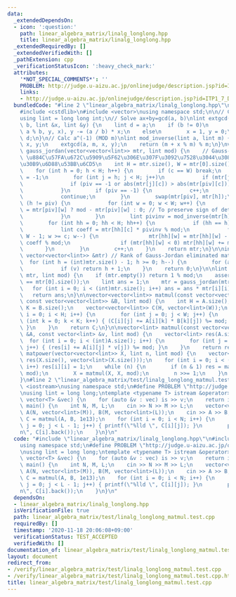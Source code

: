 ```yaml
---
data:
  _extendedDependsOn:
  - icon: ':question:'
    path: linear_algebra_matrix/linalg_longlong.hpp
    title: linear_algebra_matrix/linalg_longlong.hpp
  _extendedRequiredBy: []
  _extendedVerifiedWith: []
  _pathExtension: cpp
  _verificationStatusIcon: ':heavy_check_mark:'
  attributes:
    '*NOT_SPECIAL_COMMENTS*': ''
    PROBLEM: http://judge.u-aizu.ac.jp/onlinejudge/description.jsp?id=ITP1_7_D
    links:
    - http://judge.u-aizu.ac.jp/onlinejudge/description.jsp?id=ITP1_7_D
  bundledCode: "#line 2 \"linear_algebra_matrix/linalg_longlong.hpp\"\n#include <cassert>\n\
    #include <cstdlib>\n#include <vector>\nusing namespace std;\n\n// CUT begin\n\
    using lint = long long int;\n// Solve ax+by=gcd(a, b)\nlint extgcd(lint a, lint\
    \ b, lint &x, lint &y) {\n    lint d = a;\n    if (b != 0)\n        d = extgcd(b,\
    \ a % b, y, x), y -= (a / b) * x;\n    else\n        x = 1, y = 0;\n    return\
    \ d;\n}\n// Calc a^(-1) (MOD m)\nlint mod_inverse(lint a, lint m) {\n    lint\
    \ x, y;\n    extgcd(a, m, x, y);\n    return (m + x % m) % m;\n}\nvector<vector<lint>>\
    \ gauss_jordan(vector<vector<lint>> mtr, lint mod) {\n    // Gauss-Jordan elimination\
    \ \u884C\u57FA\u672C\u5909\u5F62\u306E\u307F\u3092\u7528\u3044\u308B\u30AC\u30A6\
    \u30B9\u6D88\u53BB\u6CD5\n    int H = mtr.size(), W = mtr[0].size(), c = 0;\n\
    \    for (int h = 0; h < H; h++) {\n        if (c == W) break;\n        int piv\
    \ = -1;\n        for (int j = h; j < H; j++)\n            if (mtr[j][c]) {\n \
    \               if (piv == -1 or abs(mtr[j][c]) > abs(mtr[piv][c])) piv = j;\n\
    \            }\n        if (piv == -1) {\n            c++;\n            h--;\n\
    \            continue;\n        }\n        swap(mtr[piv], mtr[h]);\n        if\
    \ (h != piv) {\n            for (int w = 0; w < W; w++) {\n                mtr[piv][w]\
    \ = mtr[piv][w] ? mod - mtr[piv][w] : 0; // To preserve sign of determinant\n\
    \            }\n        }\n        lint pivinv = mod_inverse(mtr[h][c], mod);\n\
    \        for (int hh = 0; hh < H; hh++) {\n            if (hh == h) continue;\n\
    \            lint coeff = mtr[hh][c] * pivinv % mod;\n            for (int w =\
    \ W - 1; w >= c; w--) {\n                mtr[hh][w] = mtr[hh][w] - mtr[h][w] *\
    \ coeff % mod;\n                if (mtr[hh][w] < 0) mtr[hh][w] += mod;\n     \
    \       }\n        }\n        c++;\n    }\n    return mtr;\n}\n\nint rank_gauss_jordan(const\
    \ vector<vector<lint>> &mtr) // Rank of Gauss-Jordan eliminated matrix\n{\n  \
    \  for (int h = (int)mtr.size() - 1; h >= 0; h--) {\n        for (auto v : mtr[h])\n\
    \            if (v) return h + 1;\n    }\n    return 0;\n}\n\nlint mod_determinant(vector<vector<lint>>\
    \ mtr, lint mod) {\n    if (mtr.empty()) return 1 % mod;\n    assert(mtr.size()\
    \ == mtr[0].size());\n    lint ans = 1;\n    mtr = gauss_jordan(mtr, mod);\n \
    \   for (int i = 0; i < (int)mtr.size(); i++) ans = ans * mtr[i][i] % mod;\n \
    \   return ans;\n}\n\nvector<vector<lint>> matmul(const vector<vector<lint>> &A,\
    \ const vector<vector<lint>> &B, lint mod) {\n    int H = A.size(), W = B[0].size(),\
    \ K = B.size();\n    vector<vector<lint>> C(H, vector<lint>(W));\n    for (int\
    \ i = 0; i < H; i++) {\n        for (int j = 0; j < W; j++) {\n            for\
    \ (int k = 0; k < K; k++) { (C[i][j] += A[i][k] * B[k][j]) %= mod; }\n       \
    \ }\n    }\n    return C;\n}\n\nvector<lint> matmul(const vector<vector<lint>>\
    \ &A, const vector<lint> &v, lint mod) {\n    vector<lint> res(A.size());\n  \
    \  for (int i = 0; i < (int)A.size(); i++) {\n        for (int j = 0; j < (int)v.size();\
    \ j++) { (res[i] += A[i][j] * v[j]) %= mod; }\n    }\n    return res;\n}\nvector<vector<lint>>\
    \ matpower(vector<vector<lint>> X, lint n, lint mod) {\n    vector<vector<lint>>\
    \ res(X.size(), vector<lint>(X.size()));\n    for (int i = 0; i < (int)res.size();\
    \ i++) res[i][i] = 1;\n    while (n) {\n        if (n & 1) res = matmul(res, X,\
    \ mod);\n        X = matmul(X, X, mod);\n        n >>= 1;\n    }\n    return res;\n\
    }\n#line 2 \"linear_algebra_matrix/test/linalg_longlong_matmul.test.cpp\"\n#include\
    \ <iostream>\nusing namespace std;\n#define PROBLEM \"http://judge.u-aizu.ac.jp/onlinejudge/description.jsp?id=ITP1_7_D\"\
    \nusing lint = long long;\ntemplate <typename T> istream &operator>>(istream &is,\
    \ vector<T> &vec) {\n    for (auto &v : vec) is >> v;\n    return is;\n}\n\nint\
    \ main() {\n    int N, M, L;\n    cin >> N >> M >> L;\n    vector<vector<lint>>\
    \ A(N, vector<lint>(M)), B(M, vector<lint>(L));\n    cin >> A >> B;\n    auto\
    \ C = matmul(A, B, 1e13);\n    for (int i = 0; i < N; i++) {\n        for (int\
    \ j = 0; j < L - 1; j++) { printf(\"%lld \", C[i][j]); }\n        printf(\"%lld\\\
    n\", C[i].back());\n    }\n}\n"
  code: "#include \"linear_algebra_matrix/linalg_longlong.hpp\"\n#include <iostream>\n\
    using namespace std;\n#define PROBLEM \"http://judge.u-aizu.ac.jp/onlinejudge/description.jsp?id=ITP1_7_D\"\
    \nusing lint = long long;\ntemplate <typename T> istream &operator>>(istream &is,\
    \ vector<T> &vec) {\n    for (auto &v : vec) is >> v;\n    return is;\n}\n\nint\
    \ main() {\n    int N, M, L;\n    cin >> N >> M >> L;\n    vector<vector<lint>>\
    \ A(N, vector<lint>(M)), B(M, vector<lint>(L));\n    cin >> A >> B;\n    auto\
    \ C = matmul(A, B, 1e13);\n    for (int i = 0; i < N; i++) {\n        for (int\
    \ j = 0; j < L - 1; j++) { printf(\"%lld \", C[i][j]); }\n        printf(\"%lld\\\
    n\", C[i].back());\n    }\n}\n"
  dependsOn:
  - linear_algebra_matrix/linalg_longlong.hpp
  isVerificationFile: true
  path: linear_algebra_matrix/test/linalg_longlong_matmul.test.cpp
  requiredBy: []
  timestamp: '2020-11-18 20:06:08+09:00'
  verificationStatus: TEST_ACCEPTED
  verifiedWith: []
documentation_of: linear_algebra_matrix/test/linalg_longlong_matmul.test.cpp
layout: document
redirect_from:
- /verify/linear_algebra_matrix/test/linalg_longlong_matmul.test.cpp
- /verify/linear_algebra_matrix/test/linalg_longlong_matmul.test.cpp.html
title: linear_algebra_matrix/test/linalg_longlong_matmul.test.cpp
---
```

